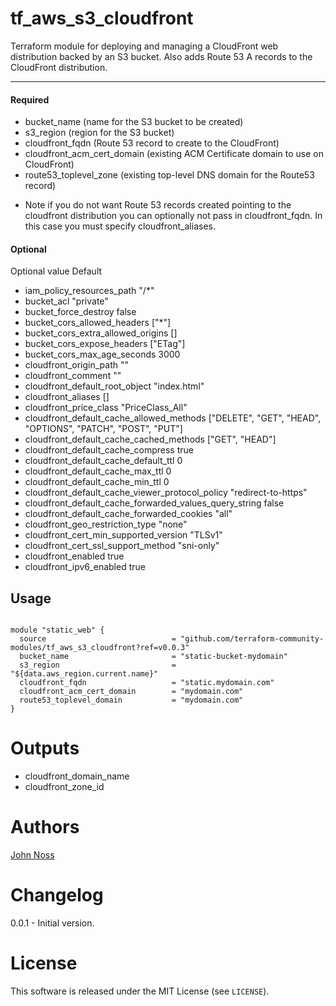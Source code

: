 tf_aws_s3_cloudfront
===========

Terraform module for deploying and managing a CloudFront web distribution backed by an S3 bucket. Also adds Route 53 A records to the CloudFront distribution.

----------------------
#### Required

- bucket_name                (name for the S3 bucket to be created)
- s3_region                  (region for the S3 bucket)
- cloudfront_fqdn            (Route 53 record to create to the CloudFront)
- cloudfront_acm_cert_domain (existing ACM Certificate domain to use on CloudFront)
- route53_toplevel_zone      (existing top-level DNS domain for the Route53 record)

* Note if you do not want Route 53 records created pointing to the cloudfront distribution you can optionally not pass in cloudfront_fqdn. In this case you must specify cloudfront_aliases.

#### Optional

Optional value                                            Default

- iam_policy_resources_path                               "/*"
- bucket_acl                                              "private"
- bucket_force_destroy                                    false
- bucket_cors_allowed_headers                             ["*"]
- bucket_cors_extra_allowed_origins                       []
- bucket_cors_expose_headers                              ["ETag"]
- bucket_cors_max_age_seconds                             3000
- cloudfront_origin_path                                  ""
- cloudfront_comment                                      ""
- cloudfront_default_root_object                          "index.html"
- cloudfront_aliases                                      []
- cloudfront_price_class                                  "PriceClass_All"
- cloudfront_default_cache_allowed_methods
                ["DELETE", "GET", "HEAD", "OPTIONS", "PATCH", "POST", "PUT"]
- cloudfront_default_cache_cached_methods                 ["GET", "HEAD"]
- cloudfront_default_cache_compress                       true
- cloudfront_default_cache_default_ttl                    0
- cloudfront_default_cache_max_ttl                        0
- cloudfront_default_cache_min_ttl                        0
- cloudfront_default_cache_viewer_protocol_policy         "redirect-to-https"
- cloudfront_default_cache_forwarded_values_query_string  false
- cloudfront_default_cache_forwarded_cookies              "all"
- cloudfront_geo_restriction_type                         "none"
- cloudfront_cert_min_supported_version                   "TLSv1"
- cloudfront_cert_ssl_support_method                      "sni-only"
- cloudfront_enabled                                      true
- cloudfront_ipv6_enabled                                 true

Usage
-----

```hcl

module "static_web" {
  source                            = "github.com/terraform-community-modules/tf_aws_s3_cloudfront?ref=v0.0.3"
  bucket_name                       = "static-bucket-mydomain"
  s3_region                         = "${data.aws_region.current.name}"
  cloudfront_fqdn                   = "static.mydomain.com"
  cloudfront_acm_cert_domain        = "mydomain.com"
  route53_toplevel_domain           = "mydomain.com"
}
```

Outputs
=======

- cloudfront_domain_name
- cloudfront_zone_id

Authors
=======

[John Noss](https://github.com/jnoss)

Changelog
=========

0.0.1 - Initial version.

License
=======

This software is released under the MIT License (see `LICENSE`).
